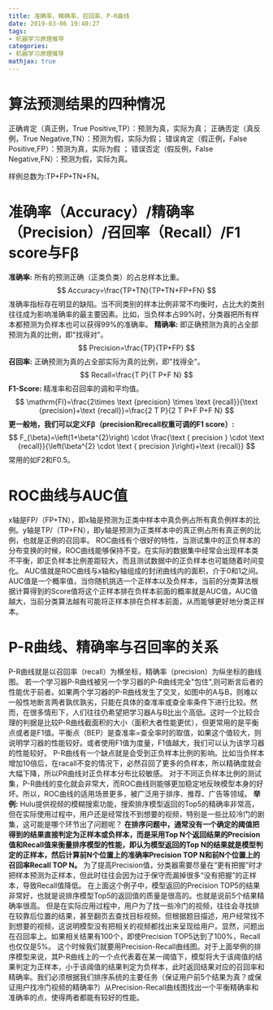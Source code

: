 ```yaml
---
title: 准确率、精确率、召回率、P-R曲线
date: 2019-03-06 19:40:27
tags:
- 机器学习原理推导
categories:
- 机器学习原理推导
mathjax: true
---
```


# 算法预测结果的四种情况
正确肯定（真正例，True Positive,TP）：预测为真，实际为真；
正确否定（真反例，True Negative,TN）：预测为假，实际为假；
错误肯定（假正例，False Positive,FP）：预测为真，实际为假 ；
错误否定（假反例，False Negative,FN）：预测为假，实际为真。

样例总数为:TP+FP+TN+FN。
# 准确率（Accuracy）/精确率（Precision）/召回率（Recall）/F1 score与Fβ
**准确率:**
所有的预测正确（正类负类）的占总样本比重。
$$
Accuracy=\frac{TP+TN}{TP+TN+FP+FN}
$$
准确率指标存在明显的缺陷。当不同类别的样本比例非常不均衡时，占比大的类别往往成为影响准确率的最主要因素。比如，当负样本占99%时，分类器把所有样本都预测为负样本也可以获得99%的准确率。
**精确率:**
即正确预测为真的占全部预测为真的比例，即"找得对"。
$$
Precision=\frac{TP}{TP+FP}
$$
**召回率:**
正确预测为真的占全部实际为真的比例，即"找得全"。
$$
Recall=\frac{T P}{T P+F N}
$$
**F1-Score:**
精准率和召回率的调和平均值。
$$
\mathrm{Fl}=\frac{2\times \text {precision} \times \text {recall}}{\text {precision}+\text {recall}}=\frac{2 T P}{2 T P+F P+F N}
$$
**更一般地，我们可以定义Fβ（precision和recall权重可调的F1 score）:**
$$
F_{\beta}=\left(1+\beta^{2}\right) \cdot \frac{\text { precision } \cdot \text {recall}}{\left(\beta^{2} \cdot \text { precision }\right)+\text {recall}}
$$
常用的如F2和F0.5。
# ROC曲线与AUC值
x轴是FP/（FP+TN），即x轴是预测为正类中样本中真负例占所有真负例样本的比例。y轴是TP/（TP+FN），即y轴是预测为正类样本中的真正例占所有真正例的比例，也就是正例的召回率。
ROC曲线有个很好的特性，当测试集中的正负样本的分布变换的时候，ROC曲线能够保持不变。在实际的数据集中经常会出现样本类不平衡，即正负样本比例差距较大，而且测试数据中的正负样本也可能随着时间变化。
AUC值就是ROC曲线与x轴和y轴组成的封闭曲线内的面积，介于0和1之间。AUC值是一个概率值，当你随机挑选一个正样本以及负样本，当前的分类算法根据计算得到的Score值将这个正样本排在负样本前面的概率就是AUC值，AUC值越大，当前分类算法越有可能将正样本排在负样本前面，从而能够更好地分类正样本。
# P-R曲线、精确率与召回率的关系
P-R曲线就是以召回率（recall）为横坐标，精确率（precision）为纵坐标的曲线图。
若一个学习器P-R曲线被另一个学习器的P-R曲线完全"包住",则可断言后者的性能优于前者。如果两个学习器的P-R曲线发生了交叉，如图中的A与B，则难以一般性地断言两者孰优孰劣，只能在具体的查准率或查全率条件下进行比较。然而，在很多情形下，人们往往仍希望把学习器A与B比出个高低。这时一个比较合理的判据是比较P-R曲线截面积的大小（面积大者性能更优），但更常用的是平衡点或者是F1值。平衡点（BEP）是查准率=查全率时的取值，如果这个值较大，则说明学习器的性能较好。或者使用F1值为度量，F1值越大，我们可以认为该学习器的性能较好。
P-R曲线有一个缺点就是会受到正负样本比例的影响。比如当负样本增加10倍后，在racall不变的情况下，必然召回了更多的负样本，所以精确度就会大幅下降，所以PR曲线对正负样本分布比较敏感。
对于不同正负样本比例的测试集，P-R曲线的变化就会非常大，而ROC曲线则能够更加稳定地反映模型本身的好坏。所以，ROC曲线的适用场景更多，被广泛用于排序、推荐、广告等领域。
**举例:**
Hulu提供视频的模糊搜索功能，搜索排序模型返回的Top5的精确率非常高，但在实际使用过程中，用户还是经常找不到想要的视频，特别是一些比较冷门的剧集，这可能是哪个环节出了问题呢？
**在排序问题中，通常没有一个确定的阈值把得到的结果直接判定为正样本或负样本，而是采用Top N个返回结果的Precision值和Recall值来衡量排序模型的性能，即认为模型返回的Top N的结果就是模型判定的正样本，然后计算前N个位置上的准确率Precision TOP N和前N个位置上的召回率Recall TOP N。**
为了提高Precision值，分类器需要尽量在“更有把握”时才把样本预测为正样本，但此时往往会因为过于保守而漏掉很多“没有把握”的正样本，导致Recall值降低。
在上面这个例子中，模型返回的Precision TOP5的结果非常好，也就是说排序模型Top5的返回值的质量是很高的。也就是说前5个结果精确率很高。
但是在实际应用过程中，用户为了找一些冷门的视频，往往会寻找排在较靠后位置的结果，甚至翻页去查找目标视频。但根据题目描述，用户经常找不到想要的视频，这说明模型没有把相关的视频都找出来呈现给用户。显然，问题出在召回率上。如果相关结果有100个，即使Precision TOP5达到了100%，Recall也仅仅是5%。
这个时候我们就要用Precision-Recall曲线图。对于上面举例的排序模型来说，其P-R曲线上的一个点代表着在某一阈值下，模型将大于该阈值的结果判定为正样本，小于该阈值的结果判定为负样本，此时返回结果对应的召回率和精确率。我们必须根据我们排序系统的主要任务（保证用户前5个结果为真？或保证用户找冷门视频的精确率?）从Precision-Recall曲线图找出一个平衡精确率和准确率的点，使得两者都能有较好的性能。